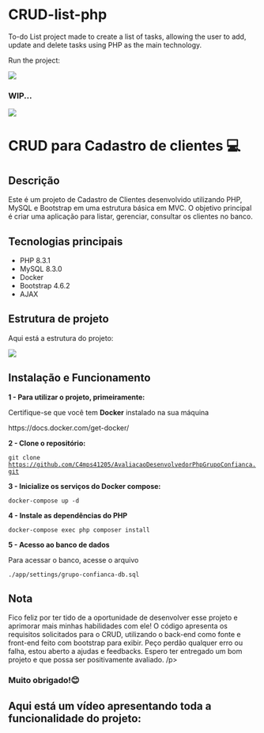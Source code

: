 ﻿# CRUD-list-php

 <p> To-do List project made to create a list of tasks, allowing the user to add, update and delete tasks using PHP as the main technology.

 Run the project:
 </p>

 <p align="left">
<img loading="lazy" src="http://img.shields.io/static/v1?label=STATUS&message=IN%20DEVELOPMENT&color=GREEN&style=for-the-badge"/>
  

<h3> WIP...</h3>
<img src="https://github.com/lauradsc/next-project/assets/99484087/67185ea3-31ef-48ff-a90e-c101f175b38a">

</p>

<h1>CRUD para Cadastro de clientes 💻</h1>

<h2>Descrição</h2>
<p>Este é um projeto de Cadastro de Clientes desenvolvido utilizando PHP, MySQL e Bootstrap em uma estrutura básica em MVC. 
O objetivo principal é criar uma aplicação para listar, gerenciar, consultar os clientes no banco.</p>

<h2>Tecnologias principais</h2>

- PHP 8.3.1
- MySQL 8.3.0
- Docker
- Bootstrap 4.6.2
- AJAX

<h2>Estrutura de projeto</h2>
<p>Aqui está a estrutura do projeto:</p>
<img src="https://github.com/lauradsc/CRUD-list-php/assets/99484087/122f215e-84fc-4848-9418-62370a481cf0">

<h2>Instalação e Funcionamento</h2>

<b>1 - Para utilizar o projeto, primeiramente:</b>
<p>Certifique-se que você tem <b>Docker</b> instalado na sua máquina</p>
<p>https://docs.docker.com/get-docker/</p>

<b>2 - Clone o repositório: </b> <br>

<code>git clone https://github.com/C4mps41205/AvaliacaoDesenvolvedorPhpGrupoConfianca.git </code>

<b>3 - Inicialize os serviços do Docker compose: </b> <br>

<code>docker-compose up -d</code>

<b>4 - Instale as dependências do PHP</b>

<code>docker-compose exec php composer install</code>

<b>5 - Acesso ao banco de dados </b>

<p>Para acessar o banco, acesse o arquivo</p>

<code>./app/settings/grupo-confianca-db.sql</code>

<h2>Nota</h2>
<p>Fico feliz por ter tido de a oportunidade de desenvolver esse projeto e aprimorar mais minhas habilidades com ele! O código apresenta os requisitos solicitados para o CRUD, utilizando o back-end como fonte e front-end feito com bootstrap para exibir. Peço perdão qualquer erro ou falha, estou aberto a ajudas e feedbacks. Espero ter entregado um bom projeto e que possa ser positivamente avaliado. /p>

<h3>Muito obrigado!😊</h3>

<h2>Aqui está um vídeo apresentando toda a funcionalidade do projeto:</h2>












